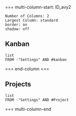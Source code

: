 === multi-column-start: ID_avy2
```column-settings
Number of Columns: 2
Largest Column: standard
border: on
shadow: off
```

## Kanban

```dataview
list
FROM -"Settings" AND #kanban 
```
=== end-column ===
## Projects

```dataview
list
FROM -"Settings" AND #Project
```
=== multi-column-end

